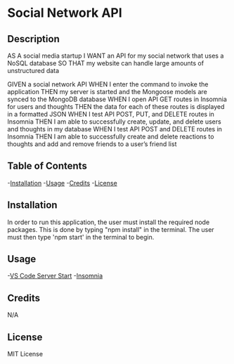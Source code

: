 # Social Network API

## Description
AS A social media startup
I WANT an API for my social network that uses a NoSQL database
SO THAT my website can handle large amounts of unstructured data

GIVEN a social network API
WHEN I enter the command to invoke the application
THEN my server is started and the Mongoose models are synced to the MongoDB database
WHEN I open API GET routes in Insomnia for users and thoughts
THEN the data for each of these routes is displayed in a formatted JSON
WHEN I test API POST, PUT, and DELETE routes in Insomnia
THEN I am able to successfully create, update, and delete users and thoughts in my database
WHEN I test API POST and DELETE routes in Insomnia
THEN I am able to successfully create and delete reactions to thoughts and add and remove friends to a user’s friend list

## Table of Contents
-[Installation](#installation)
-[Usage](#usage)
-[Credits](#credits)
-[License](#license)

## Installation
In order to run this  application, the user must install the required node packages. This is done by typing "npm install" in the terminal. The user must then type 'npm start' in the terminal to begin.

## Usage
-[VS Code Server Start](./VScode%20start.webm)
-[Insomnia](./Insomnia.mp4)
## Credits
N/A

## License
MIT License